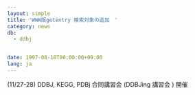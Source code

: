 ```yaml
---
layout: simple
title: 'WWW版getentry 検索対象の追加　'
category: news
db:
  - ddbj


date: 1997-08-18T00:00:00+09:00
lang: ja
---
```


(11/27-28) DDBJ, KEGG, PDBj 合同講習会 (DDBJing 講習会 ) 開催　
